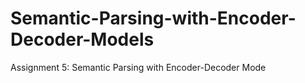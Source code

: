 # Semantic-Parsing-with-Encoder-Decoder-Models
Assignment 5: Semantic Parsing with Encoder-Decoder Mode
